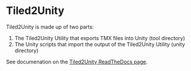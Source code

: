 # Tiled2Unity

Tiled2Unity is made up of two parts:

1) The Tiled2Unity Utility that exports TMX files into Unity (tool directory)
2) The Unity scripts that import the output of the Tiled2Unity Utility (unity directory)

See documenation on the [Tiled2Unity ReadTheDocs page](http://tiled2unity.readthedocs.io).